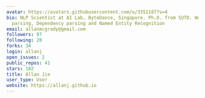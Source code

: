 ```yaml
---
avatar: https://avatars.githubusercontent.com/u/3351187?v=4
bio: NLP Scientist at AI Lab, ByteDance, Singapore. Ph.D. from SUTD. Working on Semantic
  parsing, Dependency parsing and Named Entity Recognition
email: allanmcgrady@gmail.com
followers: 87
following: 20
forks: 34
login: allanj
open_issues: 2
public_repos: 41
stars: 182
title: Allan Jie
user_type: User
website: https://allanj.github.io
---
```

